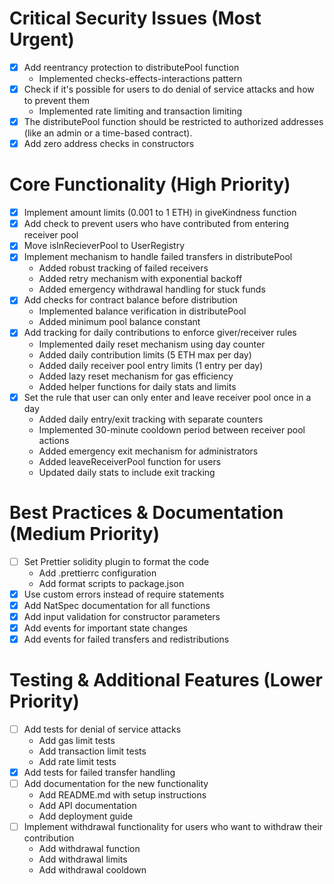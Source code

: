 # Critical Security Issues (Most Urgent)
- [x] Add reentrancy protection to distributePool function
  - Implemented checks-effects-interactions pattern
- [x] Check if it's possible for users to do denial of service attacks and how to prevent them
  - Implemented rate limiting and transaction limiting
- [x] The distributePool function should be restricted to authorized addresses (like an admin or a time-based contract).
- [x] Add zero address checks in constructors

# Core Functionality (High Priority)
- [x] Implement amount limits (0.001 to 1 ETH) in giveKindness function
- [x] Add check to prevent users who have contributed from entering receiver pool
- [x] Move isInRecieverPool to UserRegistry
- [x] Implement mechanism to handle failed transfers in distributePool
  - Added robust tracking of failed receivers
  - Added retry mechanism with exponential backoff
  - Added emergency withdrawal handling for stuck funds
- [x] Add checks for contract balance before distribution
  - Implemented balance verification in distributePool
  - Added minimum pool balance constant
- [x] Add tracking for daily contributions to enforce giver/receiver rules
  - Implemented daily reset mechanism using day counter
  - Added daily contribution limits (5 ETH max per day)
  - Added daily receiver pool entry limits (1 entry per day)
  - Added lazy reset mechanism for gas efficiency
  - Added helper functions for daily stats and limits
- [x] Set the rule that user can only enter and leave receiver pool once in a day
  - Added daily entry/exit tracking with separate counters
  - Implemented 30-minute cooldown period between receiver pool actions
  - Added emergency exit mechanism for administrators
  - Added leaveReceiverPool function for users
  - Updated daily stats to include exit tracking

# Best Practices & Documentation (Medium Priority)
- [ ] Set Prettier solidity plugin to format the code
  - Add .prettierrc configuration
  - Add format scripts to package.json
- [x] Use custom errors instead of require statements
- [x] Add NatSpec documentation for all functions
- [x] Add input validation for constructor parameters
- [x] Add events for important state changes
- [x] Add events for failed transfers and redistributions

# Testing & Additional Features (Lower Priority)
- [ ] Add tests for denial of service attacks
  - Add gas limit tests
  - Add transaction limit tests
  - Add rate limit tests
- [x] Add tests for failed transfer handling
- [ ] Add documentation for the new functionality
  - Add README.md with setup instructions
  - Add API documentation
  - Add deployment guide
- [ ] Implement withdrawal functionality for users who want to withdraw their contribution
  - Add withdrawal function
  - Add withdrawal limits
  - Add withdrawal cooldown

